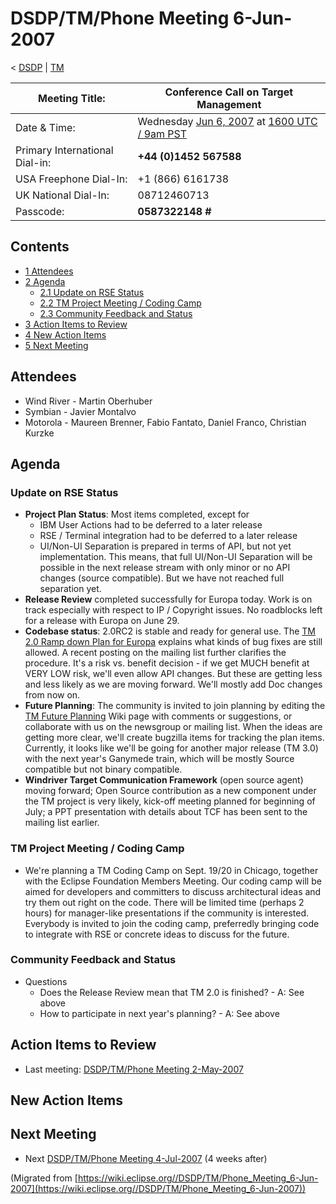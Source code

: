 

DSDP/TM/Phone Meeting 6-Jun-2007
================================

< [DSDP](https://wiki.eclipse.org/DSDP "DSDP")‎ | [TM](./TM "DSDP/TM")

| Meeting Title: | **Conference Call on Target Management** |
| --- | --- |
| Date & Time: | Wednesday [Jun 6, 2007](./index.php?title=Jun_6,_2007&action=edit&redlink=1 "Jun 6, 2007 (page does not exist)") at [1600 UTC / 9am PST](http://www.timeanddate.com/worldclock/fixedtime.html?month=6&day=6&year=2007&hour=16&min=00&sec=0&p1=0) |
| Primary International Dial-in: | **+44 (0)1452 567588** |
| USA Freephone Dial-In: | +1 (866) 6161738 |
| UK National Dial-In: | 08712460713 |
| Passcode: | **0587322148 #** |

Contents
--------

*   [1 Attendees](#Attendees)
*   [2 Agenda](#Agenda)
    *   [2.1 Update on RSE Status](#Update-on-RSE-Status)
    *   [2.2 TM Project Meeting / Coding Camp](#TM-Project-Meeting-.2F-Coding-Camp)
    *   [2.3 Community Feedback and Status](#Community-Feedback-and-Status)
*   [3 Action Items to Review](#Action-Items-to-Review)
*   [4 New Action Items](#New-Action-Items)
*   [5 Next Meeting](#Next-Meeting)

Attendees
---------

*   Wind River - Martin Oberhuber
*   Symbian - Javier Montalvo
*   Motorola - Maureen Brenner, Fabio Fantato, Daniel Franco, Christian Kurzke

Agenda
------

### Update on RSE Status

*   **Project Plan Status**: Most items completed, except for
    *   IBM User Actions had to be deferred to a later release
    *   RSE / Terminal integration had to be deferred to a later release
    *   UI/Non-UI Separation is prepared in terms of API, but not yet implementation. This means, that full UI/Non-UI Separation will be possible in the next release stream with only minor or no API changes (source compatible). But we have not reached full separation yet.
*   **Release Review** completed successfully for Europa today. Work is on track especially with respect to IP / Copyright issues. No roadblocks left for a release with Europa on June 29.
*   **Codebase status**: 2.0RC2 is stable and ready for general use. The [TM 2.0 Ramp down Plan for Europa](./TM_2.0_Ramp_down_Plan_for_Europa "TM 2.0 Ramp down Plan for Europa") explains what kinds of bug fixes are still allowed. A recent posting on the mailing list further clarifies the procedure. It's a risk vs. benefit decision - if we get MUCH benefit at VERY LOW risk, we'll even allow API changes. But these are getting less and less likely as we are moving forward. We'll mostly add Doc changes from now on.
*   **Future Planning**: The community is invited to join planning by editing the [TM Future Planning](./TM_Future_Planning "TM Future Planning") Wiki page with comments or suggestions, or collaborate with us on the newsgroup or mailing list. When the ideas are getting more clear, we'll create bugzilla items for tracking the plan items. Currently, it looks like we'll be going for another major release (TM 3.0) with the next year's Ganymede train, which will be mostly Source compatible but not binary compatible.
*   **Windriver Target Communication Framework** (open source agent) moving forward; Open Source contribution as a new component under the TM project is very likely, kick-off meeting planned for beginning of July; a PPT presentation with details about TCF has been sent to the mailing list earlier.

### TM Project Meeting / Coding Camp

*   We're planning a TM Coding Camp on Sept. 19/20 in Chicago, together with the Eclipse Foundation Members Meeting. Our coding camp will be aimed for developers and committers to discuss architectural ideas and try them out right on the code. There will be limited time (perhaps 2 hours) for manager-like presentations if the community is interested. Everybody is invited to join the coding camp, preferredly bringing code to integrate with RSE or concrete ideas to discuss for the future.

### Community Feedback and Status

*   Questions
    *   Does the Release Review mean that TM 2.0 is finished? - A: See above
    *   How to participate in next year's planning? - A: See above

Action Items to Review
----------------------

*   Last meeting: [DSDP/TM/Phone Meeting 2-May-2007](./Phone_Meeting_2-May-2007 "DSDP/TM/Phone Meeting 2-May-2007")

New Action Items
----------------

Next Meeting
------------

*   Next [DSDP/TM/Phone Meeting 4-Jul-2007](./Phone_Meeting_4-Jul-2007 "DSDP/TM/Phone Meeting 4-Jul-2007") (4 weeks after)


(Migrated from [https://wiki.eclipse.org//DSDP/TM/Phone_Meeting_6-Jun-2007](https://wiki.eclipse.org//DSDP/TM/Phone_Meeting_6-Jun-2007))